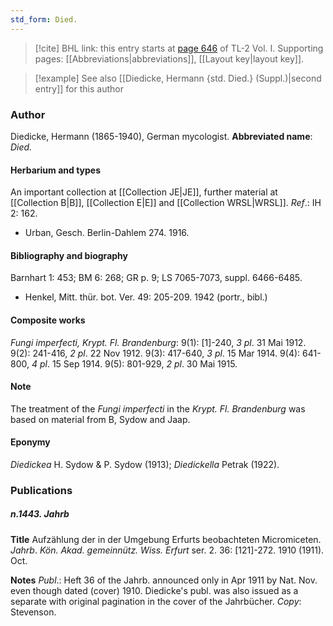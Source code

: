 ```yaml
---
std_form: Died.
---
```


> [!cite] BHL link: this entry starts at [page 646](https://www.biodiversitylibrary.org/page/33120777) of TL-2 Vol. I.
> Supporting pages: [[Abbreviations|abbreviations]], [[Layout key|layout key]].

> [!example] See also [[Diedicke, Hermann {std. Died.} (Suppl.)|second entry]] for this author

### Author

Diedicke, Hermann (1865-1940), German mycologist. 
**Abbreviated name**: *Died.*

#### Herbarium and types

An important collection at [[Collection JE|JE]], further material at [[Collection B|B]], [[Collection E|E]] and [[Collection WRSL|WRSL]].
*Ref*.: IH 2: 162.
- Urban, Gesch. Berlin-Dahlem 274. 1916.

#### Bibliography and biography

Barnhart 1: 453; BM 6: 268; GR p. 9; LS 7065-7073, suppl. 6466-6485.
- Henkel, Mitt. thür. bot. Ver. 49: 205-209. 1942 (portr., bibl.)

#### Composite works

*Fungi imperfecti, Krypt. Fl. Brandenburg*: 9(1): \[1\]-240, *3 pl*. 31 Mai 1912.
9(2): 241-416, *2 pl*. 22 Nov 1912.
9(3): 417-640, *3 pl*. 15 Mar 1914.
9(4): 641-800, *4 pl*. 15 Sep 1914.
9(5): 801-929, *2 pl*. 30 Mai 1915.

#### Note

The treatment of the *Fungi imperfecti* in the *Krypt. Fl. Brandenburg* was based on material from B, Sydow and Jaap.

#### Eponymy

*Diedickea* H. Sydow & P. Sydow (1913); *Diedickella* Petrak (1922).

### Publications

##### n.1443. Jahrb

**Title**
Aufzählung der in der Umgebung Erfurts beobachteten Micromiceten. *Jahrb*. *Kön. Akad. gemeinnütz. Wiss. Erfurt* ser. 2. 36: \[121\]-272. 1910 (1911). Oct.

**Notes**
*Publ*.: Heft 36 of the Jahrb. announced only in Apr 1911 by Nat. Nov. even though dated (cover) 1910. Diedicke's publ. was also issued as a separate with original pagination in the cover of the Jahrbücher. *Copy*: Stevenson.

